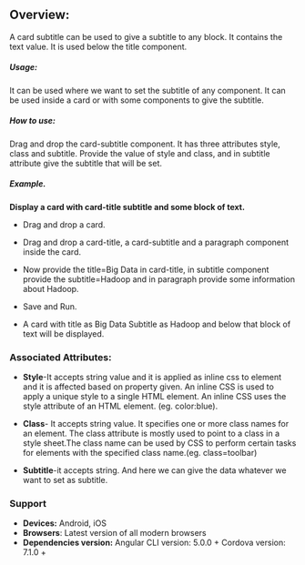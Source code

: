 


## Overview:
A card subtitle can be used to give a subtitle to any block. It contains the text value. It is used below the title component.

##### Usage:
It can be used where we want to set the subtitle of any component. It can be used inside a card or with some components to give the subtitle.
                                                                                                                          

##### How to use:
Drag and drop the card-subtitle component. It has three attributes style, class and subtitle. Provide the value of style and class, and in subtitle attribute give the subtitle that will be set.


##### Example.
**Display a card with card-title subtitle and some block of text.**

- Drag and drop a card.

- Drag and drop a card-title, a card-subtitle and a paragraph component inside the card.

- Now provide the title=Big Data in card-title, in subtitle component provide the subtitle=Hadoop  and in paragraph provide some information about Hadoop.

- Save and Run.

- A card with title as Big Data Subtitle as Hadoop and below that block of text will be displayed.

### Associated Attributes:
- **Style**-It accepts string value and it is applied as inline css to element and it is affected based on property given. An inline CSS is used to apply a unique style to a single HTML element. An inline CSS uses the style attribute of an HTML element.
(eg. color:blue).

- **Class**- It accepts string value. It specifies one or more class names for an element. The class attribute is mostly used to point to a class in a style sheet.The class name can be used by CSS to perform certain tasks for elements with the specified class name.(eg. class=toolbar)

- **Subtitle**-it accepts string. And here we can give the data whatever we want to set as subtitle.

### Support 
- **Devices:** Android, iOS
- **Browsers**:  Latest version of all modern browsers
- **Dependencies version:** 
 Angular CLI version: 5.0.0 + 
 Cordova version: 7.1.0 +





